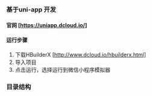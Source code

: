 ### 基于uni-app 开发
#### 官网 [https://uniapp.dcloud.io/]
#### 运行步骤
1. 下载HBuilderX [http://www.dcloud.io/hbuilderx.html]
2. 导入项目
3. 点击运行，选择运行到微信小程序模拟器


### 目录结构
